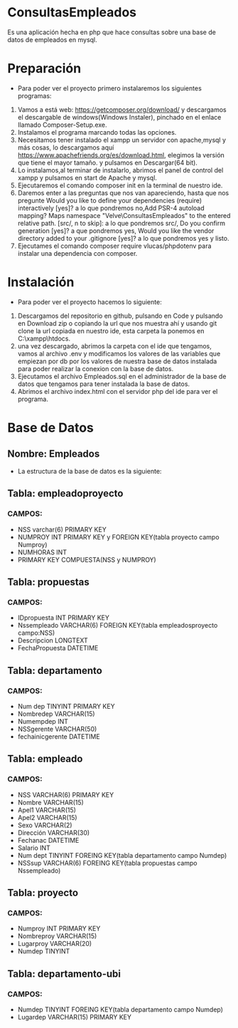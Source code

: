 # ConsultasEmpleados

Es una aplicación hecha en php que hace consultas sobre una base de datos de empleados en mysql.

# Preparación

- Para poder ver el proyecto primero instalaremos los siguientes programas:

1. Vamos a está web: https://getcomposer.org/download/ y descargamos el descargable de windows(Windows Instaler), pinchado en el enlace llamado Composer-Setup.exe.
2. Instalamos el programa marcando todas las opciones.
3. Necesitamos tener instalado el xampp un servidor con apache,mysql y más cosas, lo descargamos aquí https://www.apachefriends.org/es/download.html, elegimos la versión que tiene el mayor tamaño. y pulsamos en Descargar(64 bit).
4. Lo instalamos,al terminar de instalarlo, abrimos el panel de control del xampp y pulsamos en start de Apache y mysql.
5. Ejecutaremos el comando composer init en la terminal de nuestro ide.
6. Daremos enter a las preguntas que nos van apareciendo, hasta que nos pregunte Would you like to define your dependencies (require) interactively [yes]? a lo que pondremos no,Add PSR-4 autoload mapping? Maps namespace "Velve\ConsultasEmpleados" to the entered relative path. [src/, n to skip]: a lo que pondremos src/, Do you confirm generation [yes]? a que pondremos yes, Would you like the vendor directory added to your .gitignore [yes]? a lo que pondremos yes y listo.
7. Ejecutames el comando composer require vlucas/phpdotenv para instalar una dependencia con composer.

# Instalación

- Para poder ver el proyecto hacemos lo siguiente:

1. Descargamos del repositorio en github, pulsando en Code y pulsando en Download zip o copiando la url que nos muestra ahí y usando git clone la url copiada en nuestro ide, esta carpeta la ponemos en C:\xampp\htdocs.
2. una vez descargado, abrimos la carpeta con el ide que tengamos, vamos al archivo .env y modificamos los valores de las variables que empiezan por db por los valores de nuestra base de datos instalada para poder realizar la conexion con la base de datos.
3. Ejecutamos el archivo Empleados.sql en el administrador de la base de datos que tengamos para tener instalada la base de datos.
4. Abrimos el archivo index.html con el servidor php del ide para ver el programa.

# Base de Datos

## Nombre: Empleados

- La estructura de la base de datos es la siguiente:

## Tabla: empleadoproyecto

### CAMPOS:

- NSS varchar(6) PRIMARY KEY
- NUMPROY INT PRIMARY KEY y FOREIGN KEY(tabla proyecto campo Numproy)
- NUMHORAS INT
- PRIMARY KEY COMPUESTA(NSS y NUMPROY)

## Tabla: propuestas

### CAMPOS:

- IDpropuesta INT PRIMARY KEY
- Nssempleado VARCHAR(6) FOREIGN KEY(tabla empleadosproyecto campo:NSS)
- Descripcion LONGTEXT
- FechaPropuesta DATETIME

## Tabla: departamento

### CAMPOS:

- Num dep TINYINT PRIMARY KEY
- Nombredep VARCHAR(15)
- Numempdep INT
- NSSgerente VARCHAR(50)
- fechainicgerente DATETIME

## Tabla: empleado

### CAMPOS:

- NSS VARCHAR(6) PRIMARY KEY
- Nombre VARCHAR(15)
- Apel1 VARCHAR(15)
- Apel2 VARCHAR(15)
- Sexo VARCHAR(2)
- Dirección VARCHAR(30)
- Fechanac DATETIME
- Salario INT
- Num dept TINYINT FOREING KEY(tabla departamento campo Numdep)
- NSSsup VARCHAR(6) FOREING KEY(tabla propuestas campo Nssempleado)

## Tabla: proyecto

### CAMPOS:

- Numproy INT PRIMARY KEY
- Nombreproy VARCHAR(15)
- Lugarproy VARCHAR(20)
- Numdep TINYINT

## Tabla: departamento-ubi

### CAMPOS:

- Numdep TINYINT FOREING KEY(tabla departamento campo Numdep)
- Lugardep VARCHAR(15) PRIMARY KEY
